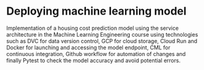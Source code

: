 # Deploying machine learning model
Implementation of a housing cost prediction model using the service architecture in the Machine Learning Engineering course using technologies such as DVC for data version control, GCP for cloud storage, Cloud Run and Docker for launching and accessing the model endpoint, CML for continuous integration, Github workflow for automation of changes and finally Pytest to check the model accuracy and avoid potential errors.
